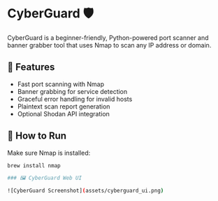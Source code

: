 # CyberGuard 🛡️
CyberGuard is a beginner-friendly, Python-powered port scanner and banner grabber tool that uses Nmap to scan any IP address or domain.

## 🔧 Features
- Fast port scanning with Nmap
- Banner grabbing for service detection
- Graceful error handling for invalid hosts
- Plaintext scan report generation
- Optional Shodan API integration

## 🚀 How to Run
Make sure Nmap is installed:
```bash
brew install nmap

### 🖼️ CyberGuard Web UI

![CyberGuard Screenshot](assets/cyberguard_ui.png)